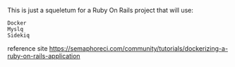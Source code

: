 This is just a squeletum for a Ruby On Rails project that will use:

    Docker
    Myslq 
    Sidekiq

reference site 
    https://semaphoreci.com/community/tutorials/dockerizing-a-ruby-on-rails-application